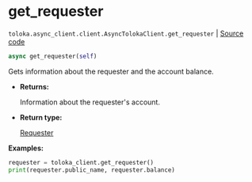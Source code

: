 # get_requester
`toloka.async_client.client.AsyncTolokaClient.get_requester` | [Source code](https://github.com/Toloka/toloka-kit/blob/v1.2.1/src/async_client/client.py#L0)

```python
async get_requester(self)
```

Gets information about the requester and the account balance.


* **Returns:**

  Information about the requester's account.

* **Return type:**

  [Requester](toloka.client.requester.Requester.md)

**Examples:**


```python
requester = toloka_client.get_requester()
print(requester.public_name, requester.balance)
```
